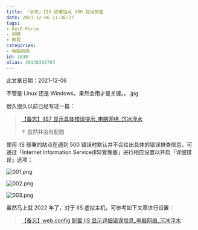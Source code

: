 ```yaml
---
title: 「水坑」IIS 部署站点 500 错误排查
date: 2021-12-06 11:36:27
tags:
- GesF-Force
- 折腾
- 教程
categories:
- 电脑网络
id: 1630
alias: 20130316783
---
```


此文章日期：2021-12-06

不管是 Linux 还是 Windows，果然会用才是关键。。.jpg

<!--more-->

很久很久以前已经写过一篇：

> [【备忘】IIS7 显示具体错误提示\_电脑网络\_沉冰浮水](https://www.wdssmq.com/post/BeiWang-IIS7XianShiJuTiCuoWuTiShi.html "【备忘】IIS7 显示具体错误提示\_电脑网络\_沉冰浮水")
>
> ↑ 虽然并没有配图

使用 IIS 部署的站点在遇到 500 错误时默认并不会给出具体的错误排查信息，可通过「Internet Information Service(IIS)管理器」进行相应设置以开启「详细错误」选项；

<!-- ![001.png](001.png) -->
![001.png](https://s2.loli.net/2021/12/06/3avZTARps5XKmcg.png)

<!-- ![002.png](002.png) -->
![002.png](https://s2.loli.net/2021/12/06/NYR6BHVqTElLavJ.png)

<!-- ![003.png](003.png) -->
![003.png](https://s2.loli.net/2021/12/06/iWyhrwSkUlpFoVs.png)

虽然马上就 2022 年了，对于 IIS 虚拟主机，可参考如下文章进行设置：

> [【备忘】web.config 配置 IIS 显示详细错误信息\_电脑网络\_沉冰浮水](https://www.wdssmq.com/post/20160901698.html "【备忘】web.config 配置 IIS 显示详细错误信息\_电脑网络\_沉冰浮水")

